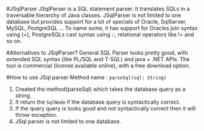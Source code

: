 #JSqlParser
JSqlParser is a SQL statement parser. It translates SQLs in a traversable hierarchy of Java classes. JSqlParser is not limited to one database but provides support for a lot of specials of Oracle, SqlServer, MySQL, PostgreSQL ... To name some, it has support for Oracles join syntax using (+), PostgreSQLs cast syntax using ::, relational operators like != and so on.

#Alternatives to JSqlParser?
General SQL Parser looks pretty good, with extended SQL syntax (like PL/SQL and T-SQL) and java + .NET APIs. The tool is commercial (license available online), with a free download option.

#How to use JSql parser
Method name : `parseSql(sql: String)`
1. Created the method(parseSql) which takes the database query as a string.
2. It return the `SqlNode` if the database query is syntactically correct.
3. If the query query is looks good and not syntactically correct then it will throw exception.
4. JSql parser is not limited to one database.
